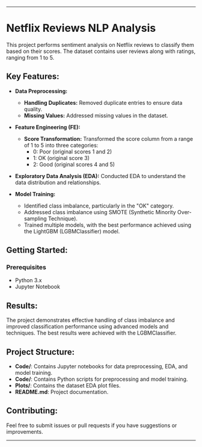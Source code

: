 
---

# Netflix Reviews NLP Analysis

This project performs sentiment analysis on Netflix reviews to classify them based on their scores. The dataset contains user reviews along with ratings, ranging from 1 to 5.

## Key Features:
- **Data Preprocessing:**
  - **Handling Duplicates:** Removed duplicate entries to ensure data quality.
  - **Missing Values:** Addressed missing values in the dataset.

- **Feature Engineering (FE):**
  - **Score Transformation:** Transformed the score column from a range of 1 to 5 into three categories:
    - 0: Poor (original scores 1 and 2)
    - 1: OK (original score 3)
    - 2: Good (original scores 4 and 5)
  
- **Exploratory Data Analysis (EDA):** Conducted EDA to understand the data distribution and relationships.

- **Model Training:**
  - Identified class imbalance, particularly in the "OK" category.
  - Addressed class imbalance using SMOTE (Synthetic Minority Over-sampling Technique).
  - Trained multiple models, with the best performance achieved using the LightGBM (LGBMClassifier) model.

## Getting Started:
### Prerequisites
- Python 3.x
- Jupyter Notebook

## Results:
The project demonstrates effective handling of class imbalance and improved classification performance using advanced models and techniques. The best results were achieved with the LGBMClassifier.

## Project Structure:
- **Code/**: Contains Jupyter notebooks for data preprocessing, EDA, and model training.
- **Code/**: Contains Python scripts for preprocessing and model training.
- **Plots/**: Contains the dataset EDA plot files.
- **README.md**: Project documentation.

## Contributing:
Feel free to submit issues or pull requests if you have suggestions or improvements.

---
